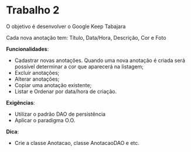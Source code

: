 # Trabalho 2
O objetivo é desenvolver o Google Keep Tabajara

Cada nova anotação tem: Título, Data/Hora, Descrição, Cor e Foto

**Funcionalidades**:

- Cadastrar novas anotações. Quando uma nova anotação é criada será possível determinar a cor que aparecerá na listagem;
- Excluir anotações;
- Alterar anotações;
- Copiar uma anotação existente;
- Listar e Ordenar por data/hora de criação.
  
**Exigências**:

- Utilizar o padrão DAO de persistência
- Aplicar o paradigma O.O.
  
**Dica**:
- Crie a classe Anotacao, classe AnotacaoDAO e etc.
